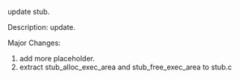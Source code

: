 update stub.

Description:
update.

Major Changes:
1. add more placeholder.
2. extract stub_alloc_exec_area and stub_free_exec_area to stub.c


